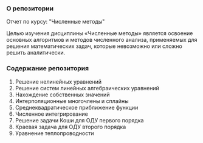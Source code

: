 ### О репозитории
Отчет по курсу: "Численные методы"

Целью изучения дисциплины «Численные методы» является освоение основных алгоритмов и методов численного анализа, применяемых для решения математических задач, которые невозможно или сложно решить аналитически. 

### Содержание репозитория
1. Решение нелинейных уравнений
2. Решение систем линейных алгебраических уравнений
3. Нахождение собственных значений
4. Интерполяционные многочлены и сплайны
5. Среднеквадратическое приближение функции
6. Численное интегрирование
7. Решение задачи Коши для ОДУ первого порядка
8. Краевая задача для ОДУ второго порядка
9. Уравнение теплопроводности
